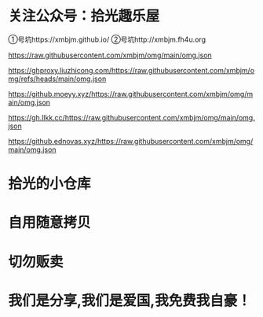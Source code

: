 # 关注公众号：拾光趣乐屋
①号坑https://xmbjm.github.io/
②号坑http://xmbjm.fh4u.org

https://raw.githubusercontent.com/xmbjm/omg/main/omg.json

https://ghproxy.liuzhicong.com/https://raw.githubusercontent.com/xmbjm/omg/refs/heads/main/omg.json

https://github.moeyy.xyz/https://raw.githubusercontent.com/xmbjm/omg/main/omg.json

https://gh.llkk.cc/https://raw.githubusercontent.com/xmbjm/omg/main/omg.json

https://github.ednovas.xyz/https://raw.githubusercontent.com/xmbjm/omg/main/omg.json

# 拾光的小仓库
# 自用随意拷贝
# 切勿贩卖
# 我们是分享,我们是爱国,我免费我自豪！
